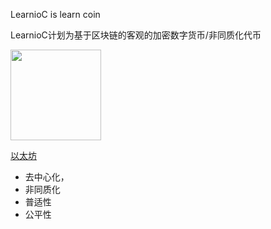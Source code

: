 LearnioC is learn coin

LearnioC计划为基于区块链的客观的加密数字货币/非同质化代币

<a href="#">
  <img width="145" height="145" src="mDrivEngine/learnioc.png" >
</a>

[以太坊](https://ethereum.org/zh/)

* 去中心化，
* 非同质化
* 普适性
* 公平性
